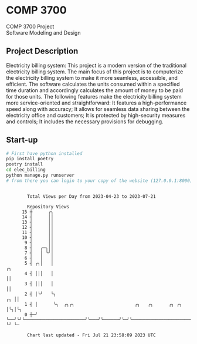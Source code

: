 # COMP 3700
COMP 3700 Project  
Software Modeling and Design
## Project Description
Electricity billing system: This project is a modern version of the traditional electricity billing system. The main focus of this project is to computerize the electricity billing system to make it more seamless, accessible, and efficient. The software calculates the units consumed within a specified time duration and accordingly calculates the amount of money to be paid for those units. The following features make the electricity billing system more service-oriented and straightforward: It features a high-performance speed along with accuracy; It allows for seamless data sharing between the electricity office and customers; It is protected by high-security measures and controls; It includes the necessary provisions for debugging.

## Start-up
```bash
# First have python installed
pip install poetry
poetry install
cd elec_billing
python manage.py runserver
# from there you can login to your copy of the website (127.0.0.1:8000), default creds are admin/admin
```

```

        Total Views per Day from 2023-04-23 to 2023-07-21

        Repository Views
      15 ┼      ╭╮
      14 ┤      ││
      13 ┤      ││
      12 ┤      ││
      11 ┤      ││
      10 ┤      ││
       9 ┤      ││
       8 ┤   ╭─╮││
       7 ┤   │ ╰╯│
       6 ┤   │   │
       5 ┤ ╭╮│   │                                                                             ╭╮
       4 ┤ │││   │                                                                             ││
       3 ┤ │││   │                                                                             ││
       2 ┤ │╰╯   ╰╮                                                                         ╭╮ ││
       1 ┤ │      ╰╮  ╭╮╭╮                       ╭╮   ╭╮      ╭╮ ╭╮                         │╰╮│╰╮
       0 ┼─╯       ╰──╯╰╯╰───────────────────────╯╰───╯╰──────╯╰─╯╰─────────────────────────╯ ╰╯ ╰─

        Chart last updated - Fri Jul 21 23:58:09 2023 UTC
        
```
